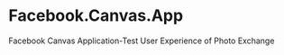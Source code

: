 Facebook.Canvas.App
===================

Facebook Canvas Application-Test User Experience of Photo Exchange
